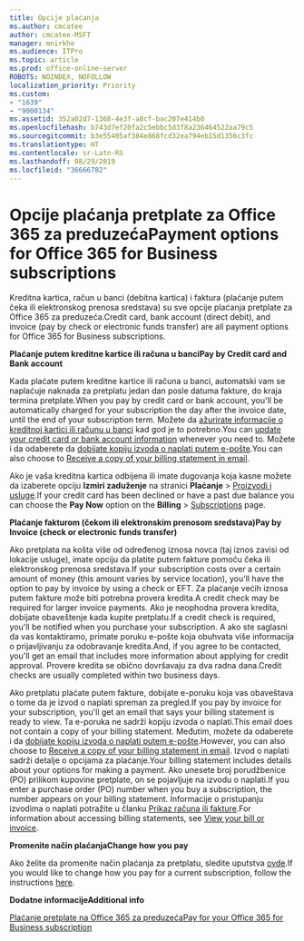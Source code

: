 ```yaml
---
title: Opcije plaćanja
ms.author: cmcatee
author: cmcatee-MSFT
manager: mnirkhe
ms.audience: ITPro
ms.topic: article
ms.prod: office-online-server
ROBOTS: NOINDEX, NOFOLLOW
localization_priority: Priority
ms.custom:
- "1639"
- "9000134"
ms.assetid: 352a02d7-1368-4e3f-a8cf-bac207e414b0
ms.openlocfilehash: b743d7ef20fa2c5ebbc5d3f8a236464522aa79c5
ms.sourcegitcommit: b3e55405af384e868fcd32ea794eb15d1356c3fc
ms.translationtype: HT
ms.contentlocale: sr-Latn-RS
ms.lasthandoff: 08/29/2019
ms.locfileid: "36666782"
---
```

# <a name="payment-options-for-office-365-for-business-subscriptions"></a><span data-ttu-id="c645e-102">Opcije plaćanja pretplate za Office 365 za preduzeća</span><span class="sxs-lookup"><span data-stu-id="c645e-102">Payment options for Office 365 for Business subscriptions</span></span>
  
<span data-ttu-id="c645e-103">Kreditna kartica, račun u banci (debitna kartica) i faktura (plaćanje putem čeka ili elektronskog prenosa sredstava) su sve opcije plaćanja pretplate za Office 365 za preduzeća.</span><span class="sxs-lookup"><span data-stu-id="c645e-103">Credit card, bank account (direct debit), and invoice (pay by check or electronic funds transfer) are all payment options for Office 365 for Business subscriptions.</span></span>
  
<span data-ttu-id="c645e-104">**Plaćanje putem kreditne kartice ili računa u banci**</span><span class="sxs-lookup"><span data-stu-id="c645e-104">**Pay by Credit card and Bank account**</span></span>
  
<span data-ttu-id="c645e-105">Kada plaćate putem kreditne kartice ili računa u banci, automatski vam se naplaćuje naknada za pretplatu jedan dan posle datuma fakture, do kraja termina pretplate.</span><span class="sxs-lookup"><span data-stu-id="c645e-105">When you pay by credit card or bank account, you'll be automatically charged for your subscription the day after the invoice date, until the end of your subscription term.</span></span> <span data-ttu-id="c645e-106">Možete da [ažurirate informacije o kreditnoj kartici ili računu u banci](https://docs.microsoft.com/office365/admin/subscriptions-and-billing/add-update-or-remove-credit-card-or-bank-account) kad god je to potrebno.</span><span class="sxs-lookup"><span data-stu-id="c645e-106">You can [update your credit card or bank account information](https://docs.microsoft.com/office365/admin/subscriptions-and-billing/add-update-or-remove-credit-card-or-bank-account) whenever you need to.</span></span> <span data-ttu-id="c645e-107">Možete i da odaberete da [dobijate kopiju izvoda o naplati putem e-pošte](https://docs.microsoft.com/office365/admin/subscriptions-and-billing/pay-for-your-subscription#receive-a-copy-of-your-billing-statement-in-email).</span><span class="sxs-lookup"><span data-stu-id="c645e-107">You can also choose to [Receive a copy of your billing statement in email](https://docs.microsoft.com/office365/admin/subscriptions-and-billing/pay-for-your-subscription#receive-a-copy-of-your-billing-statement-in-email).</span></span>
  
<span data-ttu-id="c645e-108">Ako je vaša kreditna kartica odbijena ili imate dugovanja koja kasne možete da izaberete opciju **Izmiri zaduženje** na stranici **Plaćanje** \> [Proizvodi i usluge](https://portal.office.com/adminportal/home#/subscriptions).</span><span class="sxs-lookup"><span data-stu-id="c645e-108">If your credit card has been declined or have a past due balance you can choose the **Pay Now** option on the **Billing** \> [Subscriptions](https://portal.office.com/adminportal/home#/subscriptions) page.</span></span>
  
<span data-ttu-id="c645e-109">**Plaćanje fakturom (čekom ili elektronskim prenosom sredstava)**</span><span class="sxs-lookup"><span data-stu-id="c645e-109">**Pay by Invoice (check or electronic funds transfer)**</span></span>
  
<span data-ttu-id="c645e-110">Ako pretplata na košta više od određenog iznosa novca (taj iznos zavisi od lokacije usluge), imate opciju da platite putem fakture pomoću čeka ili elektronskog prenosa sredstava.</span><span class="sxs-lookup"><span data-stu-id="c645e-110">If your subscription costs over a certain amount of money (this amount varies by service location), you'll have the option to pay by invoice by using a check or EFT.</span></span> <span data-ttu-id="c645e-111">Za plaćanje većih iznosa putem fakture može biti potrebna provera kredita.</span><span class="sxs-lookup"><span data-stu-id="c645e-111">A credit check may be required for larger invoice payments.</span></span> <span data-ttu-id="c645e-112">Ako je neophodna provera kredita, dobijate obaveštenje kada kupite pretplatu.</span><span class="sxs-lookup"><span data-stu-id="c645e-112">If a credit check is required, you'll be notified when you purchase your subscription.</span></span> <span data-ttu-id="c645e-113">A ako ste saglasni da vas kontaktiramo, primate poruku e-pošte koja obuhvata više informacija o prijavljivanju za odobravanje kredita.</span><span class="sxs-lookup"><span data-stu-id="c645e-113">And, if you agree to be contacted, you'll get an email that includes more information about applying for credit approval.</span></span> <span data-ttu-id="c645e-114">Provere kredita se obično dovršavaju za dva radna dana.</span><span class="sxs-lookup"><span data-stu-id="c645e-114">Credit checks are usually completed within two business days.</span></span>
  
<span data-ttu-id="c645e-115">Ako pretplatu plaćate putem fakture, dobijate e-poruku koja vas obaveštava o tome da je izvod o naplati spreman za pregled.</span><span class="sxs-lookup"><span data-stu-id="c645e-115">If you pay by invoice for your subscription, you'll get an email that says your billing statement is ready to view.</span></span> <span data-ttu-id="c645e-116">Ta e-poruka ne sadrži kopiju izvoda o naplati.</span><span class="sxs-lookup"><span data-stu-id="c645e-116">This email does not contain a copy of your billing statement.</span></span> <span data-ttu-id="c645e-117">Međutim, možete da odaberete i da [dobijate kopiju izvoda o naplati putem e-pošte](https://docs.microsoft.com/office365/admin/subscriptions-and-billing/pay-for-your-subscription#receive-a-copy-of-your-billing-statement-in-email).</span><span class="sxs-lookup"><span data-stu-id="c645e-117">However, you can also choose to [Receive a copy of your billing statement in email](https://docs.microsoft.com/office365/admin/subscriptions-and-billing/pay-for-your-subscription#receive-a-copy-of-your-billing-statement-in-email).</span></span> <span data-ttu-id="c645e-118">Izvod o naplati sadrži detalje o opcijama za plaćanje.</span><span class="sxs-lookup"><span data-stu-id="c645e-118">Your billing statement includes details about your options for making a payment.</span></span> <span data-ttu-id="c645e-119">Ako unesete broj porudžbenice (PO) prilikom kupovine pretplate, on se pojavljuje na izvodu o naplati.</span><span class="sxs-lookup"><span data-stu-id="c645e-119">If you enter a purchase order (PO) number when you buy a subscription, the number appears on your billing statement.</span></span> <span data-ttu-id="c645e-120">Informacije o pristupanju izvodima o naplati potražite u članku [Prikaz računa ili fakture](https://docs.microsoft.com/office365/admin/subscriptions-and-billing/view-your-bill-or-invoice).</span><span class="sxs-lookup"><span data-stu-id="c645e-120">For information about accessing billing statements, see [View your bill or invoice](https://docs.microsoft.com/office365/admin/subscriptions-and-billing/view-your-bill-or-invoice).</span></span>
  
<span data-ttu-id="c645e-121">**Promenite način plaćanja**</span><span class="sxs-lookup"><span data-stu-id="c645e-121">**Change how you pay**</span></span>
  
<span data-ttu-id="c645e-122">Ako želite da promenite način plaćanja za pretplatu, sledite uputstva [ovde](https://docs.microsoft.com/office365/admin/subscriptions-and-billing/change-payment-method).</span><span class="sxs-lookup"><span data-stu-id="c645e-122">If you would like to change how you pay for a current subscription, follow the instructions [here](https://docs.microsoft.com/office365/admin/subscriptions-and-billing/change-payment-method).</span></span>
  
<span data-ttu-id="c645e-123">**Dodatne informacije**</span><span class="sxs-lookup"><span data-stu-id="c645e-123">**Additional info**</span></span>
  
[<span data-ttu-id="c645e-124">Plaćanje pretplate na Office 365 za preduzeća</span><span class="sxs-lookup"><span data-stu-id="c645e-124">Pay for your Office 365 for Business subscription</span></span>](https://docs.microsoft.com/office365/admin/subscriptions-and-billing/pay-for-your-subscription)